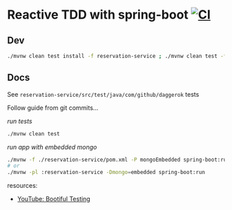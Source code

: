 # Reactive TDD with spring-boot [![CI](https://github.com/daggerok/webflux-reactive-testing-example/actions/workflows/ci.yaml/badge.svg)](https://github.com/daggerok/webflux-reactive-testing-example/actions/workflows/ci.yaml)

## Dev

```bash
./mvnw clean test install -f reservation-service ; ./mvnw clean test -f reservation-client
```

## Docs

See `reservation-service/src/test/java/com/github/daggerok` tests

Follow guide from git commits...

_run tests_

```bash
./mvnw clean test
```

_run app with embedded mongo_

```bash
./mvnw -f ./reservation-service/pom.xml -P mongoEmbedded spring-boot:run
# or
./mvnw -pl :reservation-service -Dmongo=embedded spring-boot:run
```

resources:

* [YouTube: Bootiful Testing](https://www.youtube.com/watch?v=1W5_tOiwEAc)
